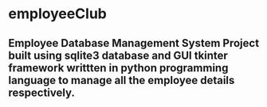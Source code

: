 <h1>employeeClub<h2>
Employee Database Management System Project built using sqlite3 database and GUI tkinter framework writtten in python programming language to manage all the employee details respectively.
